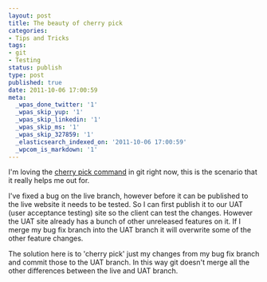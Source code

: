 ```yaml
---
layout: post
title: The beauty of cherry pick
categories:
- Tips and Tricks
tags:
- git
- Testing
status: publish
type: post
published: true
date: 2011-10-06 17:00:59
meta:
  _wpas_done_twitter: '1'
  _wpas_skip_yup: '1'
  _wpas_skip_linkedin: '1'
  _wpas_skip_ms: '1'
  _wpas_skip_327859: '1'
  _elasticsearch_indexed_on: '2011-10-06 17:00:59'
  _wpcom_is_markdown: '1'
---
```

I'm loving the <a href="http://gitready.com/intermediate/2009/03/04/pick-out-individual-commits.html">cherry pick command</a> in git right now, this is the scenario that it really helps me out for.

I've fixed a bug on the live branch, however before it can be published to the live website it needs to be tested. So I can first publish it to our UAT (user acceptance testing) site so the client can test the changes. However the UAT site already has a bunch of other unreleased features on it. If I merge my bug fix branch into the UAT branch it will overwrite some of the other feature changes.

The solution here is to 'cherry pick' just my changes from my bug fix branch and commit those to the UAT branch. In this way git doesn't merge all the other differences between the live and UAT branch.
